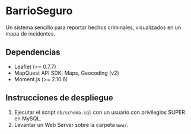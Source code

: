 # BarrioSeguro
Un sistema sencillo para reportar hechos criminales, visualizados en un mapa de incidentes.

## Dependencias
- Leaflet (>= 0.7.7)
- MapQuest API SDK: Maps, Geocoding (v2)
- Moment.js (>= 2.10.6)

## Instrucciones de despliegue
1. Ejecutar el script `db/schema.sql` con un usuario con privilegios SUPER en MySQL.
2. Levantar un Web Server sobre la carpeta `www/`.